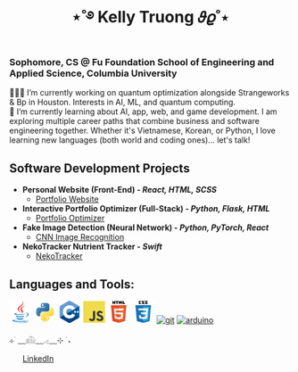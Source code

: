<h1 align="center"> ⋆˚࿔ Kelly Truong 𝜗𝜚˚⋆</h1>

<!-- **superrrk/superrrk** is a ✨ _special_ ✨ repository because its `README.md` (this file) appears on your GitHub profile.
-->
<h3>Sophomore, CS @ Fu Foundation School of Engineering and Applied Science, Columbia University </h3>
👩🏻‍💻 I’m currently working on quantum optimization alongside Strangeworks & Bp in Houston. Interests in AI, ML, and quantum computing.
<br>
🌱  I’m currently learning about AI, app, web, and game development. I am exploring multiple career paths that combine business and software engineering together. Whether it's Vietnamese, Korean, or Python, I love learning new languages (both world and coding ones)... let's talk!
<br>

<h2>Software Development Projects</h2>
<ul>

 <li>
    <strong> Personal Website (Front-End) - <i> React, HTML, SCSS </i></strong>
    <ul>
      <li><a href="https://github.com/superrrk/portfolio-kelly" target="_blank">Portfolio Website</a></li>
    </ul>
  </li>
  
  <li>
    <strong>Interactive Portfolio Optimizer (Full-Stack) - <i> Python, Flask, HTML</i></strong>
    <ul>
      <li><a href="https://github.com/superrrk/portfolio-optimizer" target="_blank">Portfolio Optimizer</a></li>
    </ul>
  </li>
  
  <li>
    <strong> Fake Image Detection (Neural Network) - <i>Python, PyTorch, React </i></strong>
    <ul>
      <li><a href="https://github.com/superrrk/image-detector" target="_blank">CNN Image Recognition</a></li>
    </ul>
  </li>

  <li>
    <strong> NekoTracker Nutrient Tracker - <i>Swift</i></strong>
    <ul>
      <li><a href="https://github.com/superrrk/NekoTracker" target="_blank">NekoTracker</a></li>
    </ul>
  </li>
  
</ul>
<h2>Languages and Tools:</h2>

<p>
  <a href="https://www.java.com" target="_blank" rel="noopener noreferrer"><img src="https://raw.githubusercontent.com/devicons/devicon/master/icons/java/java-original.svg" alt="java" width="40" height="40"/></a>
  <a href="https://www.python.org" target="_blank" rel="noopener noreferrer"><img src="https://raw.githubusercontent.com/devicons/devicon/master/icons/python/python-original.svg" alt="python" width="40" height="40"/></a>
  <a href="https://www.w3schools.com/cpp/" target="_blank" rel="noreferrer"> <img src="https://raw.githubusercontent.com/devicons/devicon/master/icons/cplusplus/cplusplus-original.svg" alt="cplusplus" width="40" height="40"/></a>
  <a href="https://developer.mozilla.org/en-US/docs/Web/JavaScript" target="_blank" rel="noopener noreferrer"><img src="https://raw.githubusercontent.com/devicons/devicon/master/icons/javascript/javascript-original.svg" alt="javascript" width="40" height="40"/></a>
  <a href="https://www.w3.org/html/" target="_blank" rel="noopener noreferrer"><img src="https://raw.githubusercontent.com/devicons/devicon/master/icons/html5/html5-original-wordmark.svg" alt="html5" width="40" height="40"/></a>
  <a href="https://www.w3schools.com/css/" target="_blank" rel="noreferrer"><img src="https://raw.githubusercontent.com/devicons/devicon/master/icons/css3/css3-original-wordmark.svg" alt="css3" width="40" height="40"/></a>
  <a href="https://git-scm.com/" target="_blank" rel="noreferrer"> <img src="https://www.vectorlogo.zone/logos/git-scm/git-scm-icon.svg" alt="git" width="40" height="40"/></a>
  <a href="https://www.arduino.cc/" target="_blank" rel="noreferrer"><img src="https://cdn.worldvectorlogo.com/logos/arduino-1.svg" alt="arduino" width="40" height="40"/></a>
</p>
⊹ ࣪ ﹏𓊝﹏𓂁﹏⊹ ࣪ ˖
<ul><a href="https://www.linkedin.com/in/kellybtruong/" target="_blank">LinkedIn</a></ul>

